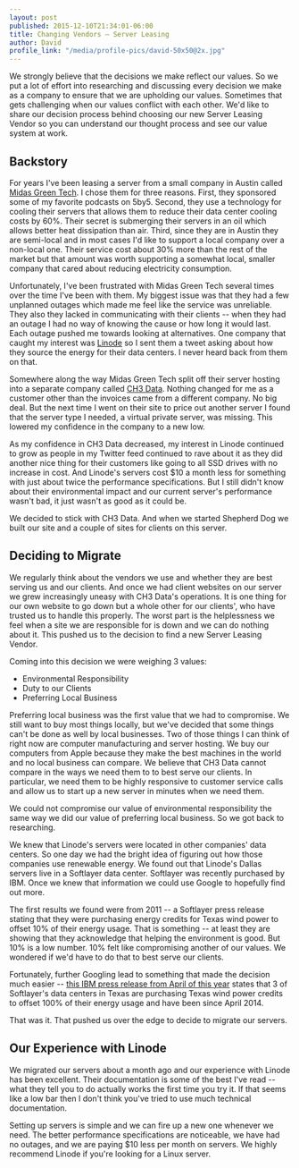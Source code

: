 ```yaml
---
layout: post
published: 2015-12-10T21:34:01-06:00
title: Changing Vendors – Server Leasing
author: David
profile_link: "/media/profile-pics/david-50x50@2x.jpg"
---
```

We strongly believe that the decisions we make reflect our values. So we put a lot of effort into researching and discussing every decision we make as a company to ensure that we are upholding our values. Sometimes that gets challenging when our values conflict with each other. We'd like to share our decision process behind choosing our new Server Leasing Vendor so you can understand our thought process and see our value system at work.

## Backstory

For years I've been leasing a server from a small company in Austin called [Midas Green Tech](http://www.midasgt.com). I chose them for three reasons. First, they sponsored some of my favorite podcasts on 5by5. Second, they use a technology for cooling their servers that allows them to reduce their data center cooling costs by 60%. Their secret is submerging their servers in an oil which allows better heat dissipation than air. Third, since they are in Austin they are semi-local and in most cases I'd like to support a local company over a non-local one. Their service cost about 30% more than the rest of the market but that amount was worth supporting a somewhat local, smaller company that cared about reducing electricity consumption.

Unfortunately, I've been frustrated with Midas Green Tech several times over the time I've been with them. My biggest issue was that they had a few unplanned outages which made me feel like the service was unreliable. They also they lacked in communicating with their clients -- when they had an outage I had no way of knowing the cause or how long it would last. Each outage pushed me towards looking at alternatives. One company that caught my interest was [Linode](https://www.linode.com) so I sent them a tweet asking about how they source the energy for their data centers. I never heard back from them on that.

Somewhere along the way Midas Green Tech split off their server hosting into a separate company called [CH3 Data](https://www.ch3data.com/?lang=en). Nothing changed for me as a customer other than the invoices came from a different company. No big deal. But the next time I went on their site to price out another server I found that the server type I needed, a virtual private server, was missing. This lowered my confidence in the company to a new low. 

As my confidence in CH3 Data decreased, my interest in Linode continued to grow as people in my Twitter feed continued to rave about it as they did another nice thing for their customers like going to all SSD drives with no increase in cost. And Linode's servers cost $10 a month less for something with just about twice the performance specifications. But I still didn't know about their environmental impact and our current server's performance wasn't bad, it just wasn't as good as it could be. 

We decided to stick with CH3 Data. And when we started Shepherd Dog we built our site and a couple of sites for clients on this server.

## Deciding to Migrate

We regularly think about the vendors we use and whether they are best serving us and our clients. And once we had client websites on our server we grew increasingly uneasy with CH3 Data's operations. It is one thing for our own website to go down but a whole other for our clients', who have trusted us to handle this properly. The worst part is the helplessness we feel when a site we are responsible for is down and we can do nothing about it. This pushed us to the decision to find a new Server Leasing Vendor.

Coming into this decision we were weighing 3 values:

* Environmental Responsibility
* Duty to our Clients
* Preferring Local Business

Preferring local business was the first value that we had to compromise. We still want to buy most things locally, but we've decided that some things can't be done as well by local businesses. Two of those things I can think of right now are computer manufacturing and server hosting. We buy our computers from Apple because they make the best machines in the world and no local business can compare. We believe that CH3 Data cannot compare in the ways we need them to to best serve our clients. In particular, we need them to be highly responsive to customer service calls and allow us to start up a new server in minutes when we need them.

We could not compromise our value of environmental responsibility the same way we did our value of preferring local business. So we got back to researching.

We knew that Linode's servers were located in other companies' data centers. So one day we had the bright idea of figuring out how those companies use renewable energy. We found out that Linode's Dallas servers live in a Softlayer data center. Softlayer was recently purchased by IBM. Once we knew that information we could use Google to hopefully find out more.

The first results we found were from 2011 -- a Softlayer press release stating that they were purchasing energy credits for Texas wind power to offset 10% of their energy usage. That is something -- at least they are showing that they acknowledge that helping the environment is good. But 10% is a low number. 10% felt like compromising another of our values. We wondered if we'd have to do that to best serve our clients.

Fortunately, further Googling lead to something that made the decision much easier -- [this IBM press release from April of this year](https://www.ibm.com/ibm/environment/news/softlayer_gpp_2015.shtml) states that 3 of Softlayer's data centers in Texas are purchasing Texas wind power credits to offset 100% of their energy usage and have been since April 2014.

That was it. That pushed us over the edge to decide to migrate our servers.

## Our Experience with Linode

We migrated our servers about a month ago and our experience with Linode has been excellent. Their documentation is some of the best I've read -- what they tell you to do actually works the first time you try it. If that seems like a low bar then I don't think you've tried to use much technical documentation.

Setting up servers is simple and we can fire up a new one whenever we need. The better performance specifications are noticeable, we have had no outages, and we are paying $10 less per month on servers. We highly recommend Linode if you're looking for a Linux server.